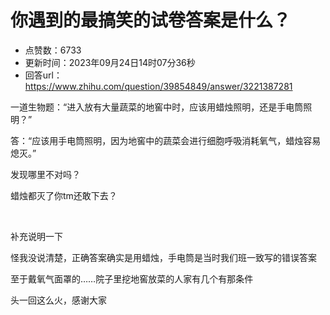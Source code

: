 # 你遇到的最搞笑的试卷答案是什么？
- 点赞数：6733
- 更新时间：2023年09月24日14时07分36秒
- 回答url：https://www.zhihu.com/question/39854849/answer/3221387281
<body>
 <p data-pid="CLG1rgJX">一道生物题：“进入放有大量蔬菜的地窖中时，应该用蜡烛照明，还是手电筒照明？”</p>
 <p data-pid="UhrdRvcv">答：“应该用手电筒照明，因为地窖中的蔬菜会进行细胞呼吸消耗氧气，蜡烛容易熄灭。”</p>
 <p data-pid="7OARzjFM">发现哪里不对吗？</p>
 <p data-pid="Ei3AehTi">蜡烛都灭了你tm还敢下去？</p>
 <p class="ztext-empty-paragraph"><br></p>
 <p data-pid="DMNuBGb7">补充说明一下</p>
 <p data-pid="SQvrN6Pm">怪我没说清楚，正确答案确实是用蜡烛，手电筒是当时我们班一致写的错误答案</p>
 <p data-pid="j5ggId-t">至于戴氧气面罩的……院子里挖地窖放菜的人家有几个有那条件</p>
 <p data-pid="3uCSAdsT">头一回这么火，感谢大家</p>
</body>
